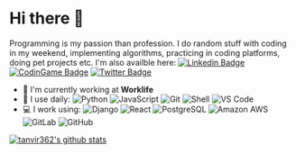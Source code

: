 # Hi there 👋

Programming is my passion than profession. I do random stuff with coding in my weekend, implementing algorithms, practicing in coding platforms, doing pet projects etc.
I'm also availble here:
[![Linkedin Badge](https://img.shields.io/badge/-tanvir362-0077B5?style=plastic&logo=Linkedin&logoColor=white&link=https://www.linkedin.com/in/tanvir362/)](https://www.linkedin.com/in/tanvir362/)
[![CodinGame Badge](https://img.shields.io/badge/-Tanvir-252E38?style=plastic&logo=Codingame&link=https://www.codingame.com/profile/de3de870009b6003314ce9cfff4a0d539284961)](https://www.codingame.com/profile/de3de870009b6003314ce9cfff4a0d539284961)
[![Twitter Badge](https://img.shields.io/badge/-tanvir362-5DA9DD?style=plastic&logo=Twitter&logoColor=white&link=https://twitter.com/tanvir362/)](https://twitter.com/tanvir362/)

- 🏢 I'm currently working at **Worklife**
- 🚀 I use daily: ![Python](https://img.shields.io/badge/-Python-3674A5?style=plastic&logo=Python&logoColor=FFD847)
  ![JavaScript](https://img.shields.io/badge/-JavaScript-black?style=plastic&logo=javascript)
  ![Git](https://img.shields.io/badge/-Git-black?style=plastic&logo=git)
  ![Shell](https://img.shields.io/badge/-Shell-blasck?style=plastic&logo=Shell)
  ![VS Code](https://img.shields.io/badge/-VS%20Code-007ACC?style=plastic&logo=visual-studio-code)
- 💻 I work using:
  ![Django](https://img.shields.io/badge/-Django-092E20?style=plastic&logo=Django)
  ![React](https://img.shields.io/badge/-React-3b2e5a?style=plastic&logo=react)
  ![PostgreSQL](https://img.shields.io/badge/-PostgreSQL-336791?style=plastic&logo=postgresql)
  ![Amazon AWS](https://img.shields.io/badge/Amazon%20AWS-232F3E?style=plastic&logo=amazon-aws)
  ![GitLab](https://img.shields.io/badge/-GitLab-FCA121?style=plastic&logo=gitlab)
  ![GitHub](https://img.shields.io/badge/-GitHub-181717?style=plastic&logo=github)


[![tanvir362's github stats](https://github-readme-stats.vercel.app/api?username=tanvir362&theme=dark&show_icons=true)](https://github.com/tanvir362)

